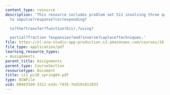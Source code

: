 ```yaml
---
content_type: resource
description: 'This resource includes problem set S11 involving three question relating
  to impulse?response?corresponding?

  to?the?transfer?function?G(s),?using?

  partial?fraction ?expansion?and?inverse?Laplace?techniques.'
file: https://ol-ocw-studio-app-production.s3.amazonaws.com/courses/16-01-unified-engineering-i-ii-iii-iv-fall-2005-spring-2006/089433d43312e2dc7d357ed19c811033_s11_ps10_spring04.pdf
file_type: application/pdf
learning_resource_types:
- Assignments
parent_title: Assignments
parent_type: CourseSection
resourcetype: Document
title: s11_ps10_spring04.pdf
type: OCWFile
uid: 089433d4-3312-e2dc-7d35-7ed19c811033
---
```

